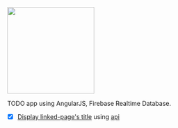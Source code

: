 <img src="https://raw.githubusercontent.com/okue/firebase-todo/master/ftodo.ico" width="200">

TODO app using AngularJS, Firebase Realtime Database.

- [x] [Display linked-page's title](http://okue.site/v2/ftodo/) using [api](http://okue.site/api/title)
